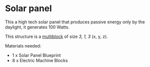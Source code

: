# Solar panel

This a high tech solar panel that produces passive energy only by the daylight, it generates 100 Watts.

This structure is a [multiblock](../../3-multiblocks.md) of size *3, 1, 3* (x, y, z).

Materials needed:
- 1 x Solar Panel Blueprint
- 8 x Electric Machine Blocks